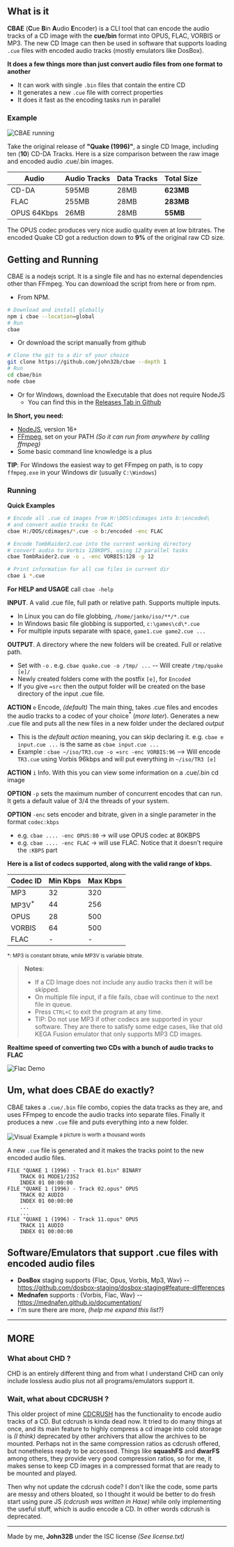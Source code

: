 ## What is it
**CBAE** (**C**ue **B**in **A**udio **E**ncoder) is a CLI tool that can encode the audio tracks of a CD image with the **cue/bin** format into OPUS, FLAC, VORBIS or MP3. The new CD Image can then be used in software that supports loading `.cue` files with encoded audio tracks (mostly emulators like DosBox).

**It does a few things more than just convert audio files from one format to another**
- It can work with single `.bin` files that contain the entire CD
- It generates a new `.cue` file with correct properties
- It does it fast as the encoding tasks run in parallel

### Example
![CBAE running](media/s1.png)

Take the original release of **"Quake (1996)"**, a single CD Image, including ten (**10**) CD-DA Tracks. Here is a size comparison between the raw image and encoded audio .cue/.bin images.

| Audio       | Audio Tracks | Data Tracks | Total Size |
| ----------- | ------------ | ----------- | ---------- |
| CD-DA       | 595MB        | 28MB        | **623MB**  |
| FLAC        | 255MB        | 28MB        | **283MB**  |
| OPUS 64Kbps | 26MB         | 28MB        | **55MB**   |

The OPUS codec produces very nice audio quality even at low bitrates. The encoded Quake CD got a reduction down to **9%** of the original raw CD size.

## Getting and Running
CBAE is a nodejs script. It is a single file and has no external dependencies other than FFmpeg. You can download the script from here or from npm.

- From NPM.
```bash
# Download and install globally
npm i cbae --location=global
# Run
cbae
```
- Or download the script manually from github
```bash
# Clone the git to a dir of your choice
git clone https://github.com/john32b/cbae --depth 1
# Run
cd cbae/bin
node cbae
```
- Or for Windows, download the Executable that does not require NodeJS
	- You can find this in the [Releases Tab in Github](https://github.com/john32b/cbae/releases)

**In Short, you need:**
- [NodeJS](https://nodejs.org), version 16+
- [FFmpeg](http://ffmpeg.org/), set on your PATH *(So it can run from anywhere by calling ffmpeg)* 
- Some basic command line knowledge is a plus

**TIP**: For Windows the easiest way to get FFmpeg on path, is to copy `ffmpeg.exe` in your Windows dir (usually `C:\Windows`)

### Running
**Quick Examples**
```bash
# Encode all .cue cd images from H:\DOS\cdimages into b:\encoded\
# and convert audio tracks to FLAC
cbae H:/DOS/cdimages/*.cue -o b:/encoded -enc FLAC

# Encode TombRaider2.cue into the current working directory
# convert audio to Vorbis 128KBPS, using 12 parallel tasks
cbae TombRaider2.cue -o . -enc VORBIS:128 -p 12

# Print information for all cue files in current dir
cbae i *.cue
```

**For HELP and USAGE** call `cbae -help`  

**INPUT**. A valid .cue file, full path or relative path. Supports multiple inputs. 
- In Linux you can do file globbing,  `/home/janko/iso/**/*.cue`
- In Windows basic file globbing is supported,  `c:\games\cd\*.cue`
- For multiple inputs separate with space,  `game1.cue game2.cue ...`
	
**OUTPUT**. A directory where the new folders will be created. Full or relative path. 
- Set with `-o` . e.g. `cbae quake.cue -o /tmp/ ...` -- Will create `/tmp/quake [e]/`
- Newly created folders come with the postfix `[e]`, for `Encoded` 
- If you give `=src` then the output folder will be created on the base directory of the input .cue file.

**ACTION** `e` Encode, *(default)*
The main thing, takes .cue files and encodes the audio tracks to a codec of your choice<sup>\*</sup> (*more later*). Generates a new .cue file and puts all the new files in a new folder under the declared *output*
- This is the *default action* meaning, you can skip declaring it. e.g. `cbae e input.cue ...` is the same as `cbae input.cue ...`
- Example : `cbae ~/iso/TR3.cue -o =src -enc VORBIS:96` --> Will encode `TR3.cue` using Vorbis 96kbps and will put everything in `~/iso/TR3 [e]`

**ACTION** `i` Info. With this you can view some information on a .cue/.bin cd image

**OPTION** `-p` sets the maximum number of concurrent encodes that can run. It gets a default value of 3/4 the threads of your system.

**OPTION**  `-enc` sets encoder and bitrate, given in a single parameter in the format `codec:kbps` 
- e.g. `cbae .... -enc OPUS:80` -> will use OPUS codec at 80KBPS
- e.g. `cbae .... -enc FLAC` -> will use FLAC. Notice that it doesn't require the `:KBPS` part


**Here is a list of codecs supported, along with the valid range of kbps.**

| Codec ID         | Min Kbps | Max Kbps |
| ---------------- | -------- | -------- |
| MP3              | 32       | 320      |
| MP3V<sup>*</sup> | 44       | 256      |
| OPUS             | 28       | 500      |
| VORBIS           | 64       | 500      |
| FLAC             | -        | -        |

<sup>*: MP3 is constant bitrate, while MP3V is variable bitrate.</sup> 

> **Notes**: 
> - If a CD Image does not include any audio tracks then it will be skipped.
> - On multiple file input, if a file fails, cbae will continue to the next file in queue.
> - Press `CTRL+C` to exit the program at any time.
> - TIP: Do not use MP3 if other codecs are supported in your software. They are there to satisfy some edge cases, like that old KEGA Fusion emulator that only supports MP3 CD images.

**Realtime speed of converting two CDs with a bunch of audio tracks to FLAC**

![Flac Demo](media/demo_flac.apng) 

## Um, what does CBAE do exactly?
CBAE takes a `.cue/.bin` file combo, copies the data tracks as they are, and uses FFmpeg to encode the audio tracks into separate files. Finally it produces a new `.cue` file and puts everything into a new folder.

![Visual Example](media/s2.png)
<sup>a picture is worth a thousand words</sup>

A new `.cue` file is generated and it makes the tracks point to the new encoded audio files.

```text
FILE "QUAKE 1 (1996) - Track 01.bin" BINARY
	TRACK 01 MODE1/2352
	INDEX 01 00:00:00
FILE "QUAKE 1 (1996) - Track 02.opus" OPUS
	TRACK 02 AUDIO
	INDEX 01 00:00:00
	...
	...
FILE "QUAKE 1 (1996) - Track 11.opus" OPUS
	TRACK 11 AUDIO
	INDEX 01 00:00:00
```


## Software/Emulators that support .cue files with encoded audio files
- **DosBox** staging supports {Flac, Opus, Vorbis, Mp3, Wav} -- https://github.com/dosbox-staging/dosbox-staging#feature-differences
- **Mednafen** supports : {Vorbis, Flac, Wav} -- https://mednafen.github.io/documentation/
- I'm sure there are more, *(help me expand this list?)*

---

## MORE

### What about CHD ?
CHD is an entirely different thing and from what I understand CHD can only include lossless audio plus not all programs/emulators support it.

### Wait, what about CDCRUSH ?
This older project of mine [CDCRUSH](https://github.com/john32b/cdcrush) has the functionality to encode audio tracks of a CD. But cdcrush is kinda dead now. It tried to do many things at once, and its main feature to highly compress a cd image into cold storage is *(I think)* deprecated by other archivers that allow the archives to be mounted. Perhaps not in the same compression ratios as cdcrush offered, but nonetheless ready to be accessed. Things like **squashFS** and **dwarFS** among others, they provide very good compression ratios, so for me, it makes sense to keep CD images in a compressed format that are ready to be mounted and played.

Then why not update the cdcrush code? I don't like the code, some parts are messy and others bloated, so I thought it would be better to do fresh start using pure JS *(cdcrush was written in Haxe)* while only implementing the useful stuff, which is audio encode a CD. In other words cdcrush is deprecated.

---
Made by me, **John32B** under the ISC license *(See license.txt)* 
